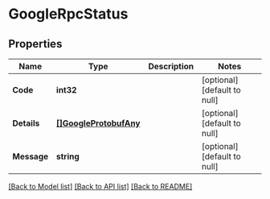 # GoogleRpcStatus

## Properties
Name | Type | Description | Notes
------------ | ------------- | ------------- | -------------
**Code** | **int32** |  | [optional] [default to null]
**Details** | [**[]GoogleProtobufAny**](google.protobuf.Any.md) |  | [optional] [default to null]
**Message** | **string** |  | [optional] [default to null]

[[Back to Model list]](../README.md#documentation-for-models) [[Back to API list]](../README.md#documentation-for-api-endpoints) [[Back to README]](../README.md)


